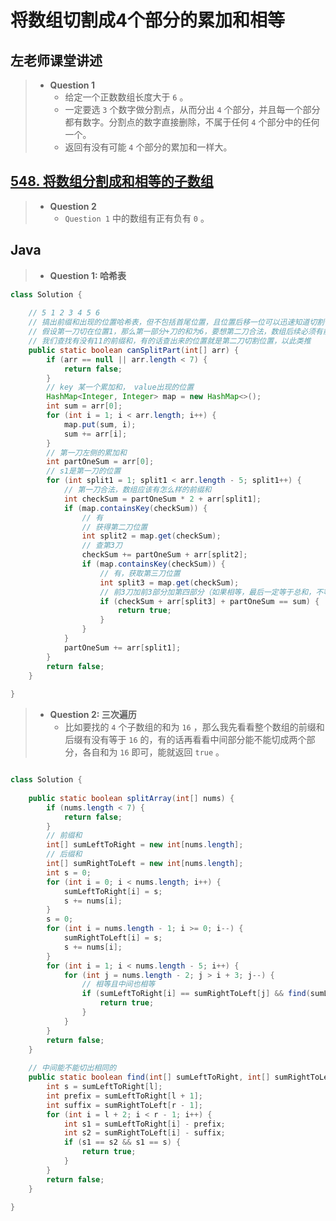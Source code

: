 # 将数组切割成4个部分的累加和相等

## 左老师课堂讲述

> - **Question 1**
>   - 给定一个正数数组长度大于 `6` 。
>   - 一定要选 `3` 个数字做分割点，从而分出 `4` 个部分，并且每一个部分都有数字。分割点的数字直接删除，不属于任何 `4` 个部分中的任何一个。
>   - 返回有没有可能 `4` 个部分的累加和一样大。

## [548. 将数组分割成和相等的子数组](https://leetcode.cn/problems/split-array-with-equal-sum/)

> - **Question 2**
>   - `Question 1` 中的数组有正有负有 `0` 。

## Java

> - **Question 1: 哈希表**

```java
class Solution {
    
    // 5 1 2 3 4 5 6
    // 搞出前缀和出现的位置哈希表，但不包括首尾位置，且位置后移一位可以迅速知道切割位置
    // 假设第一刀切在位置1，那么第一部分+刀的和为6，要想第二刀合法，数组后续必须有前缀和为5的子数组且以第一刀的下一个位置开头
    // 我们查找有没有11的前缀和，有的话查出来的位置就是第二刀切割位置，以此类推
    public static boolean canSplitPart(int[] arr) {
        if (arr == null || arr.length < 7) {
            return false;
        }
        // key 某一个累加和， value出现的位置
        HashMap<Integer, Integer> map = new HashMap<>();
        int sum = arr[0];
        for (int i = 1; i < arr.length; i++) {
            map.put(sum, i);
            sum += arr[i];
        }
        // 第一刀左侧的累加和
        int partOneSum = arr[0];
        // s1是第一刀的位置
        for (int split1 = 1; split1 < arr.length - 5; split1++) {
            // 第一刀合法，数组应该有怎么样的前缀和
            int checkSum = partOneSum * 2 + arr[split1];
            if (map.containsKey(checkSum)) {
                // 有
                // 获得第二刀位置
                int split2 = map.get(checkSum);
                // 查第3刀
                checkSum += partOneSum + arr[split2];
                if (map.containsKey(checkSum)) {
                    // 有，获取第三刀位置
                    int split3 = map.get(checkSum);
                    // 前3刀加前3部分加第四部分（如果相等，最后一定等于总和，不等于前面的部分一定不等于总和）
                    if (checkSum + arr[split3] + partOneSum == sum) {
                        return true;
                    }
                }
            }
            partOneSum += arr[split1];
        }
        return false;
    }
    
}
```

> - **Question 2: 三次遍历**
>   - 比如要找的 `4` 个子数组的和为 `16` ，那么我先看看整个数组的前缀和后缀有没有等于 `16` 的，有的话再看看中间部分能不能切成两个部分，各自和为 `16` 即可，能就返回 `true` 。

```java
```

```java
class Solution {
    
    public static boolean splitArray(int[] nums) {
        if (nums.length < 7) {
            return false;
        }
        // 前缀和
        int[] sumLeftToRight = new int[nums.length];
        // 后缀和
        int[] sumRightToLeft = new int[nums.length];
        int s = 0;
        for (int i = 0; i < nums.length; i++) {
            sumLeftToRight[i] = s;
            s += nums[i];
        }
        s = 0;
        for (int i = nums.length - 1; i >= 0; i--) {
            sumRightToLeft[i] = s;
            s += nums[i];
        }
        for (int i = 1; i < nums.length - 5; i++) {
            for (int j = nums.length - 2; j > i + 3; j--) {
                // 相等且中间也相等
                if (sumLeftToRight[i] == sumRightToLeft[j] && find(sumLeftToRight, sumRightToLeft, i, j)) {
                    return true;
                }
            }
        }
        return false;
    }
    
    // 中间能不能切出相同的
    public static boolean find(int[] sumLeftToRight, int[] sumRightToLeft, int l, int r) {
        int s = sumLeftToRight[l];
        int prefix = sumLeftToRight[l + 1];
        int suffix = sumRightToLeft[r - 1];
        for (int i = l + 2; i < r - 1; i++) {
            int s1 = sumLeftToRight[i] - prefix;
            int s2 = sumRightToLeft[i] - suffix;
            if (s1 == s2 && s1 == s) {
                return true;
            }
        }
        return false;
    }
    
}
```
